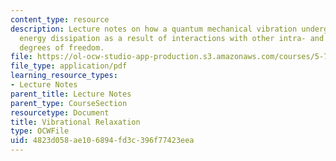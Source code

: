 ```yaml
---
content_type: resource
description: Lecture notes on how a quantum mechanical vibration undergoes irreversible
  energy dissipation as a result of interactions with other intra- and intermolecular
  degrees of freedom.
file: https://ol-ocw-studio-app-production.s3.amazonaws.com/courses/5-74-introductory-quantum-mechanics-ii-spring-2009/4823d058ae106894fd3c396f77423eea_MIT5_74s09_lec11.pdf
file_type: application/pdf
learning_resource_types:
- Lecture Notes
parent_title: Lecture Notes
parent_type: CourseSection
resourcetype: Document
title: Vibrational Relaxation
type: OCWFile
uid: 4823d058-ae10-6894-fd3c-396f77423eea
---
```

